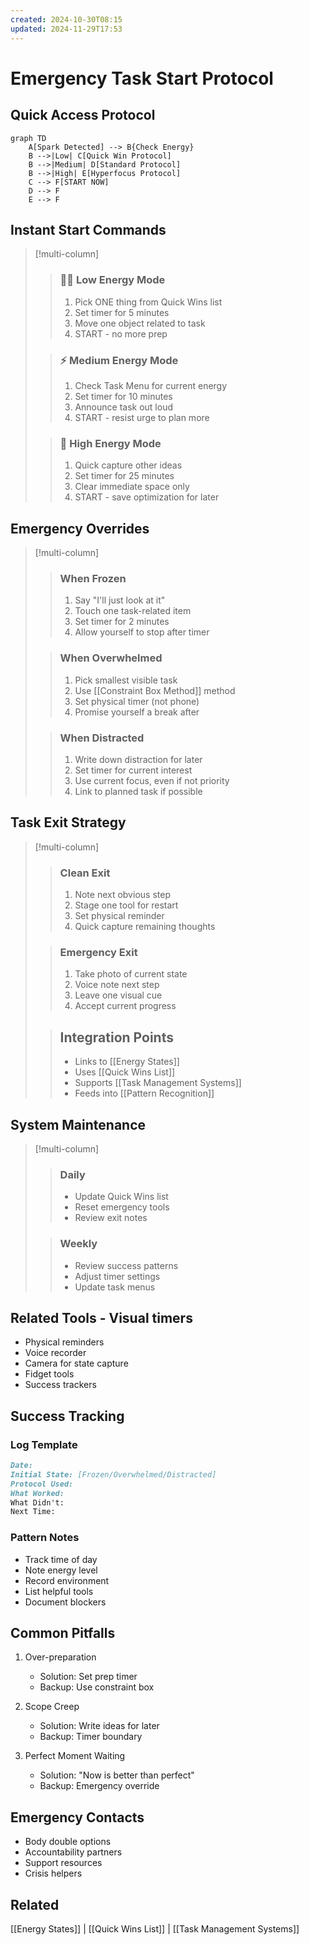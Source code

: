 ```yaml
---
created: 2024-10-30T08:15
updated: 2024-11-29T17:53
---
```

# Emergency Task Start Protocol

## Quick Access Protocol
```mermaid
graph TD
    A[Spark Detected] --> B{Check Energy}
    B -->|Low| C[Quick Win Protocol]
    B -->|Medium| D[Standard Protocol]
    B -->|High| E[Hyperfocus Protocol]
    C --> F[START NOW]
    D --> F
    E --> F
```

## Instant Start Commands
> [!multi-column] 
>> ### 🧟‍♂️ Low Energy Mode
>> 1. Pick ONE thing from Quick Wins list
>> 2. Set timer for 5 minutes
>> 3. Move one object related to task
>> 4. START - no more prep
> 
>> ### ⚡ Medium Energy Mode
>> 1. Check Task Menu for current energy
>> 2. Set timer for 10 minutes
>> 3. Announce task out loud
>> 4. START - resist urge to plan more
>
>> ### 🚀 High Energy Mode
>> 1. Quick capture other ideas
>> 2. Set timer for 25 minutes
>> 3. Clear immediate space only
>> 4. START - save optimization for later
>

## Emergency Overrides
> [!multi-column]
>> ### When Frozen
>> 1. Say "I'll just look at it"
>> 2. Touch one task-related item
>> 3. Set timer for 2 minutes
>> 4. Allow yourself to stop after timer
>
>> ### When Overwhelmed
>> 1. Pick smallest visible task
>> 2. Use [[Constraint Box Method]] method
>> 3. Set physical timer (not phone)
>> 4. Promise yourself a break after
>
>> ### When Distracted
>> 1. Write down distraction for later
>> 2. Set timer for current interest
>> 3. Use current focus, even if not priority
>> 4. Link to planned task if possible

## Task Exit Strategy
> [!multi-column]
>> ### Clean Exit
>> 1. Note next obvious step
>> 2. Stage one tool for restart
>> 3. Set physical reminder
>> 4. Quick capture remaining thoughts
>
>> ### Emergency Exit
>> 1. Take photo of current state
>> 2. Voice note next step
>> 3. Leave one visual cue
>> 4. Accept current progress
>
>> ## Integration Points
>> - Links to [[Energy States]]
>> - Uses [[Quick Wins List]]
>> - Supports [[Task Management Systems]]
>> - Feeds into [[Pattern Recognition]]

## System Maintenance
> [!multi-column]
>> ### Daily
>> - Update Quick Wins list
>> - Reset emergency tools
>> - Review exit notes
>
>> ### Weekly
>> - Review success patterns
>> - Adjust timer settings
>> - Update task menus
 
## Related Tools - Visual timers
- Physical reminders
- Voice recorder
- Camera for state capture
- Fidget tools
- Success trackers

## Success Tracking
### Log Template
```markdown
Date: 
Initial State: [Frozen/Overwhelmed/Distracted]
Protocol Used:
What Worked:
What Didn't:
Next Time:
```

### Pattern Notes
- Track time of day
- Note energy level
- Record environment
- List helpful tools
- Document blockers

## Common Pitfalls
1. Over-preparation
   - Solution: Set prep timer
   - Backup: Use constraint box

2. Scope Creep
   - Solution: Write ideas for later
   - Backup: Timer boundary

3. Perfect Moment Waiting
   - Solution: "Now is better than perfect"
   - Backup: Emergency override

## Emergency Contacts
- Body double options
- Accountability partners
- Support resources
- Crisis helpers

## Related
[[Energy States]] | [[Quick Wins List]] | [[Task Management Systems]]
